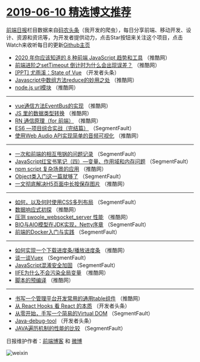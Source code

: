 # [2019-06-10 精选博文推荐](https://toutiao.qdkfweb.cn/date/2019/06/10)

[前端日报](https://qdkfweb.cn/c/news)栏目数据来自[码农头条](https://toutiao.qdkfweb.cn/)（我开发的爬虫），每日分享前端、移动开发、设计、资源和资讯等，为开发者提供动力，点击Star按钮来关注这个项目，点击Watch来收听每日的更新[Github主页](https://github.com/kujian/frontendDaily)
* [2020 年你应该知道的 8 种前端 JavaScript 趋势和工具](https://toutiao.qdkfweb.cn/114479.html) （推酷网）
* [前端进阶之setTimeout 倒计时为什么会出现误差？](https://toutiao.qdkfweb.cn/114483.html) （推酷网）
* [[PPT] 尤雨溪：State of Vue](https://toutiao.qdkfweb.cn/114448.html) （开发者头条）
* [Javascript中数组方法reduce的妙用之处](https://toutiao.qdkfweb.cn/114485.html) （推酷网）
* [node.js url模块](https://toutiao.qdkfweb.cn/114489.html) （推酷网）

***
* [vue通信方法EventBus的实现](https://toutiao.qdkfweb.cn/114475.html) （推酷网）
* [JS 里的数据类型转换](https://toutiao.qdkfweb.cn/114487.html) （推酷网）
* [RN 通信原理（for 前端）](https://toutiao.qdkfweb.cn/114474.html) （推酷网）
* [ES6 —项目综合实战（完结篇）](https://toutiao.qdkfweb.cn/114435.html) （SegmentFault）
* [使用Web Audio API实现简单的音频可视化](https://toutiao.qdkfweb.cn/114481.html) （推酷网）

***
* [一次和前端的相互甩锅的问题记录](https://toutiao.qdkfweb.cn/114447.html) （SegmentFault）
* [JavaScript红宝书笔记（四）&#8212;变量、作用域和内存问题](https://toutiao.qdkfweb.cn/114439.html) （SegmentFault）
* [npm script 复杂场景的应用](https://toutiao.qdkfweb.cn/114476.html) （推酷网）
* [Object类入门这一篇就够了](https://toutiao.qdkfweb.cn/114441.html) （SegmentFault）
* [一文彻底解决H5页面中长按保存图片](https://toutiao.qdkfweb.cn/114493.html) （推酷网）

***
* [如何，以及何时使用CSS多列布局](https://toutiao.qdkfweb.cn/114442.html) （SegmentFault）
* [数据响应式初探](https://toutiao.qdkfweb.cn/114477.html) （推酷网）
* [压测 swoole_websocket_server 性能](https://toutiao.qdkfweb.cn/114478.html) （推酷网）
* [BIO与AIO模型在JDK实现，Netty序章](https://toutiao.qdkfweb.cn/114433.html) （SegmentFault）
* [前端的Docker入门与实践](https://toutiao.qdkfweb.cn/114445.html) （SegmentFault）

***
* [如何实现一个下载进度条/播放进度条](https://toutiao.qdkfweb.cn/114480.html) （推酷网）
* [谈一谈Vuex](https://toutiao.qdkfweb.cn/114446.html) （SegmentFault）
* [JavaScript混淆安全加固](https://toutiao.qdkfweb.cn/114436.html) （SegmentFault）
* [IIFE为什么不会污染全局变量](https://toutiao.qdkfweb.cn/114471.html) （推酷网）
* [脚本的预编译](https://toutiao.qdkfweb.cn/114472.html) （推酷网）

***
* [书写一个管理平台开发常用的通用table组件](https://toutiao.qdkfweb.cn/114473.html) （推酷网）
* [从 React Hooks 看 React 的本质](https://toutiao.qdkfweb.cn/114460.html) （开发者头条）
* [从零开始，手写一个简易的Virtual DOM](https://toutiao.qdkfweb.cn/114429.html) （SegmentFault）
* [Java-debug-tool](https://toutiao.qdkfweb.cn/114461.html) （开发者头条）
* [JAVA遍历机制的性能的比较](https://toutiao.qdkfweb.cn/114440.html) （SegmentFault）

日报维护作者：[前端博客](https://qdkfweb.cn/) 和 [微博](https://qdkfweb.cn/go/weibo)

![weixin](https://user-images.githubusercontent.com/3055447/38468989-651132ac-3b80-11e8-8e6b-15122322a9d7.png)